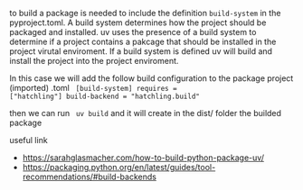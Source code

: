 
to build a package is needed to include the definition <code>build-system</code> in the pyproject.toml.
A build system determines how the project should be packaged and installed. uv uses the presence of a build system to determine if a project contains a pakcage that should be installed in the project virutal enviroment. If a build system is defined uv will build and install the project into the project enviroment.

In this case we will add the follow build configuration to the package project (imported) .toml
<code>
[build-system]
requires = ["hatchling"]
build-backend = "hatchling.build"
</code>

then we can run <code> uv build</code> and it will create in the dist/ folder the builded package



useful link
- https://sarahglasmacher.com/how-to-build-python-package-uv/
- https://packaging.python.org/en/latest/guides/tool-recommendations/#build-backends